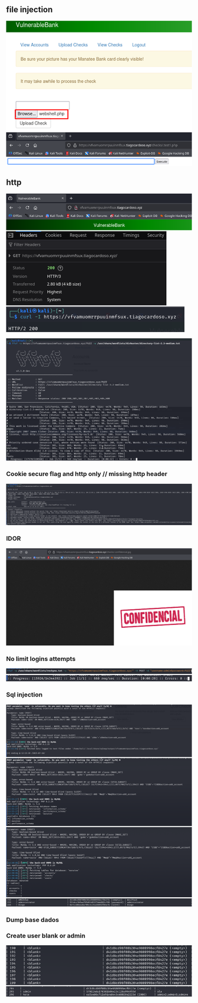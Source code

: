 ## file injection
![](Imagens/Progress-7.png)
![](Imagens/Progress-8.png)


## http
![](Imagens/http.png)
![](Imagens/http%20v2.png)
![](Imagens/http%20v3.png)



![](Imagens/Progress%201.png)

### Cookie secure flag and http only // missing http header
![](Imagens/nikto.png)


### IDOR

![](Imagens/Progress-9.png)


### No limit logins attempts 
![](Imagens/Progress-3.png)
![](Imagens/Progress.png)

### Sql injection
![](Imagens/Progress-1.png)
![](Imagens/Progress-4.png)
![](Imagens/Progress-5.png)
![](Imagens/Progress-6.png)

### Dump base dados


### Create user blank or admin

![](Imagens/Progress-10.png)
![](Imagens/Progress-11.png)
